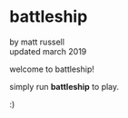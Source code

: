 # battleship
by matt russell<br>
updated march 2019


welcome to battleship!

simply run <b>battleship</b> to play.

:)

